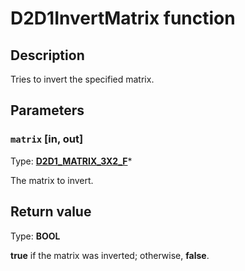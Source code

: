 # D2D1InvertMatrix function

## Description

Tries to invert the specified matrix.

## Parameters

### `matrix` [in, out]

Type: **[D2D1_MATRIX_3X2_F](https://learn.microsoft.com/windows/win32/Direct2D/d2d1-matrix-3x2-f)***

The matrix to invert.

## Return value

Type: **BOOL**

**true** if the matrix was inverted; otherwise, **false**.